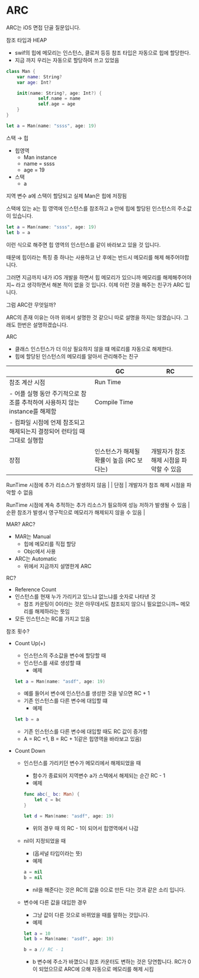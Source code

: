 # ARC

ARC는 iOS 면접 단골 질문입니다.

참조 타입과 HEAP

- swif의 힙에 메모리는 인스턴스, 클로저 등등 참조 타입은 자동으로 힙에 할당한다.
- 지금 까지 우리는 자동으로 할당하여 쓰고 있었음

```swift
class Man {
    var name: String?
    var age: Int?

    init(name: String?, age: Int?) {
            self.name = name
            self.age = age
    }
}

let a = Man(name: "ssss", age: 19)
```

스택 → 힙

- 힙영역
    - Man instance
    - name = ssss
    - age = 19
- 스택
    - a

지역 변수 a에 스택이 할당되고 실제 Man은 힙에 저장됨

스택에 있는 a는 힙 영역에 인스턴스를 참조하고 a 안에 힙에 할당된 인스턴스의 주소값이 있습니다.

```swift
let a = Man(name: "ssss", age: 19)
let b = a
```

이런 식으로 해주면 힙 영역의 인스턴스를  같이 바라보고 있을 것 입니다.

때문에 힙이라는 특징 중 하나는 사용하고 난 후에는 반드시 메모리를 해제 해주어야합니다.

그러면 지금까지 내가 iOS 개발을 하면서 힙 메모리가 있으니까 메모리를 해제해주어야지~ 라고 생각하면서 해본 적이 없을 것 입니다. 이제 이런 것을 해주는 친구가 ARC 입니다.

그럼 ARC란 무엇일까?

ARC의 존재 이유는 아까 위에서 설명한 것 같으니 따로 설명을 하지는 않겠습니다. 그래도 한번은 설명하겠습니다. 

ARC

- 클래스 인스턴스가 더 이상 필요하지 않을 떄 메로리를 자동으로 해제한다.
- 힙에 할당된 인스턴스의 메모리를 알아서 관리해주는 친구

|  | GC | RC |
| --- | --- | --- |
| 참조 계산 시점 | Run Time
- 어플 실행 동안 주기적으로 참조를 추적하여 사용하지 않는 instance를 해제함 | Compile Time
- 컴파일 시점에 언제 참조되고 해제되는지 결정되어 런타임 때 그대로 실행함 |
| 장점 | 인스턴스가 해제될 확률이 높음 (RC 보다는) | 개발자가 참조 해제 시점을 파악할 수 있음

RunTime 시점에 추가 리소스가 발생하지 않음 |
| 단점 | 개발자가 참조 해제 시점을 파악할 수 없음

RunTime 시점에 계속 추적하는 추가 리소스가 필요하여 성능 저하가 발생될 수 있음 | 순환 참조가 발생시 영구적으로 메모리가 해제되지 않을 수 있음 |

MAR? ARC?

- MAR는 Manual
    - 힙에 메모리를 직접 할당
    - Objc에서 사용
- ARC는 Automatic
    - 위에서 지금까지 설명한게 ARC

RC?

- Reference Count
- 인스턴스를 현재 누가 가리키고 있느냐 없느냐를 숫자로 나타낸 것
    - 참조 카운팅이 0이라는 것은 아무데서도 참조되지 않으니 필요없으니까~ 메모리를 해제하라는 뜻임
- 모든 인스턴스는 RC를 가지고 있음

참조 횟수?

- Count Up(+)
    - 인스턴스의 주소값을 변수에 할당할 때
    - 인스턴스를 새로 생성할 떄
        - 예제
    
    ```swift
    let a = Man(name: "asdf", age: 19)
    ```
    
    - 예를 들어서 변수에 인스턴스를 생성한 것을 넣으면 RC + 1
    - 기존 인스턴스를 다른 변수에 대입할 떄
        - 예제
    
    ```swift
    let b = a
    ```
    
    - 기존 인스턴스를 다른 변수에 대입할 때도 RC 값이 증가함
    - A = RC +1, B = RC + 1(같은 힙영역을 바라보고 있음)
- Count Down
    - 인스턴스를 가리키던 변수가 메모리에서 해제되었을 때
        - 함수가 종료되어 지역변수 a가 스택에서 해제되는 순간 RC - 1
        - 예제
        
        ```swift
        func abc(_ bc: Man) {
            let c = bc
        }
        
        let d = Man(name: "asdf", age: 19)
        ```
        
        - 위의 경우 때 의 RC - 1이 되어서 힙영역에서 나감
    - nil이 지정되었을 때
        - (옵셔널 타입이라는 뜻)
        - 예제
        
        ```swift
        a = nil
        b = nil
        ```
        
        - nil을 해준다는 것은 RC의 값을 0으로 만든 다는 것과 같은 소리 입니다.
    - 변수에 다른 값을 대입한 경우
        - 그냥 값이 다른 것으로 바뀌었을 때를 말하는 것입니다.
        - 예제
        
        ```swift
        let a = 10
        let b = Man(name: "asdf", age: 19)
        
        b = a // RC - 1
        ```
        
        - b 변수에 주소가 바꼈으니 참조 카운터도 변하는 것은 당연합니다. RC가 0이 되었으므로 ARC에 으해 자동으로 메모리를 해제 시킴
